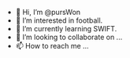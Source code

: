 - 👋 Hi, I’m @pursWon
- 👀 I’m interested in football.
- 🌱 I’m currently learning SWIFT.
- 💞️ I’m looking to collaborate on ...
- 📫 How to reach me ...

<!---
pursWon/pursWon is a ✨ special ✨ repository because its `README.md` (this file) appears on your GitHub profile.
You can click the Preview link to take a look at your changes.
--->
